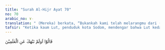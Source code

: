 ```yaml
---
title: "Surah Al-Hijr Ayat 70"
no: 70
arabic_no: ٧٠
translation: " (Mereka) berkata, “Bukankah kami telah melarangmu dari (melindungi) manusia?”"
tafsir: "Ketika kaum Lut, penduduk kota Sodom, mendengar bahwa Lut kedatangan tamu-tamu yang gagah, mereka pun bergembira. Timbullah hawa nafsu jahat mereka untuk berbuat homoseksual dengan tamu-tamu itu, yang merupakan kebiasaan buruk yang selalu mereka lakukan.\n\nMelihat tingkah laku kaumnya, Lut a.s. berkata kepada mereka, \"Sesungguhnya pemuda-pemuda yang kamu datangi dan kamu ajak melakukan perbuatan mesum adalah tamu-tamuku. Aku harus menghormati dan memuliakan tamu-tamuku itu, janganlah kamu melakukan perbuatan mesum dengan mereka, karena tindakan kamu itu akan memberi malu kepadaku. Bertakwalah kamu kepada Allah, peliharalah dirimu dari siksaan-Nya, dan janganlah kamu memperkosa mereka.\"\n\nKaum Lut menentang dan mengancam Nabi Lut karena perkataannya itu dengan mengatakan, \"Bukankah kami pernah melarangmu untuk melindungi tamu-tamu yang datang ke sini dari keinginan dan perbuatan yang akan kami lakukan terhadap mereka.\"\n\nPerkataan kaum Lut ini memberikan isyarat bahwa kaum Lut itu selalu memaksa tamu-tamu yang datang ketika itu agar bersedia melakukan perbuatan homoseksual dengan mereka. Perbuatan keji itu dilarang oleh Lut. Akan tetapi, mereka tidak menghiraukan larangan itu, bahkan mereka mengancam Lut dengan suatu hukuman, seandainya Lut masih mencampuri urusan mereka itu.\n\nTetapi Lut masih memperingatkan mereka dan menawarkan kepada mereka putri-putrinya untuk mereka nikahi, karena itulah yang sesuai dengan sunatullah. Beliau berkata, \"Hai kaumku, menikahlah dengan putri-putriku. Janganlah kamu melakukan perkawinan dengan orang yang sejenis denganmu, karena kawin dengan orang yang sejenis itu diharamkan Allah. Lakukanlah perbuatan yang halal dan sesuai dengan sunatullah. Allah sengaja menciptakan laki-laki dan perempuan agar mereka menikah dan memiliki keturunan. Jika kamu terus berbuat demikian, niscaya kamu tidak akan memiliki keturunan dan jenis manusia akan punah dari muka bumi.\"\n\nDalam ayat ini, Lut a.s. menyebut \"putri-putriku\". Maksudnya ialah \"para pengikutnya yang wanita\" karena seorang nabi biasa menyebut kaumnya dengan anak-anaknya dan istri nabi adalah ibu dari umatnya sebagaimana firman Allah:\n\nNabi itu lebih utama bagi orang-orang mukmin dibandingkan diri mereka sendiri dan istri-istrinya adalah ibu-ibu mereka. (al-Ahzab/33: 6)\n\nJika istri-istri nabi adalah ibu orang-orang yang beriman, tentulah nabi sendiri adalah bapak mereka dan seluruh umatnya adalah putra-putrinya."
---
```

قَالُوْٓا اَوَلَمْ نَنْهَكَ عَنِ الْعٰلَمِيْنَ 